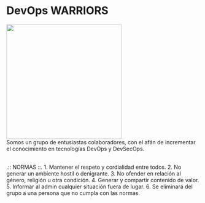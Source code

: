 # DevOps WARRIORS
<img src="https://www.gworks-ec.com/nia/uploads/2023/05/DevOps-Warriors.png" width="300"/><br>
Somos un grupo de entusiastas colaboradores, con el afán de incrementar el conocimiento en tecnologías DevOps y DevSecOps.

<br>
.:: NORMAS ::.
1. Mantener el respeto y cordialidad entre todos.
2. No generar un ambiente hostil o denigrante.
3. No ofender en relación al género, religión u otra condición.
4. Generar y compartir contenido de valor.
5. Informar al admin cualquier situación fuera de lugar.
6. Se eliminará del grupo a una persona que no cumpla con las normas.
